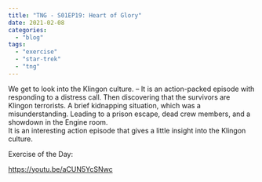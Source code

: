 ```yaml
---
title: "TNG - S01EP19: Heart of Glory"
date: 2021-02-08
categories:
  - "blog"
tags:
  - "exercise"
  - "star-trek"
  - "tng"
---
```


We get to look into the Klingon culture. – It is an action-packed episode with responding to a distress call. Then discovering that the survivors are Klingon terrorists. A brief kidnapping situation, which was a misunderstanding. Leading to a prison escape, dead crew members, and a showdown in the Engine room.  
It is an interesting action episode that gives a little insight into the Klingon culture.

Exercise of the Day:

https://youtu.be/aCUN5YcSNwc
